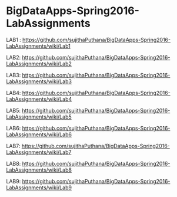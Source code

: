 # BigDataApps-Spring2016-LabAssignments

LAB1 : https://github.com/sujithaPuthana/BigDataApps-Spring2016-LabAssignments/wiki/Lab1

LAB2: https://github.com/sujithaPuthana/BigDataApps-Spring2016-LabAssignments/wiki/Lab2

LAB3: https://github.com/sujithaPuthana/BigDataApps-Spring2016-LabAssignments/wiki/Lab3

LAB4: https://github.com/sujithaPuthana/BigDataApps-Spring2016-LabAssignments/wiki/Lab4

LAB5: https://github.com/sujithaPuthana/BigDataApps-Spring2016-LabAssignments/wiki/Lab5

LAB6: https://github.com/sujithaPuthana/BigDataApps-Spring2016-LabAssignments/wiki/Lab6

LAB7: https://github.com/sujithaPuthana/BigDataApps-Spring2016-LabAssignments/wiki/Lab7

LAB8: https://github.com/sujithaPuthana/BigDataApps-Spring2016-LabAssignments/wiki/Lab8

LAB9: https://github.com/sujithaPuthana/BigDataApps-Spring2016-LabAssignments/wiki/Lab9
